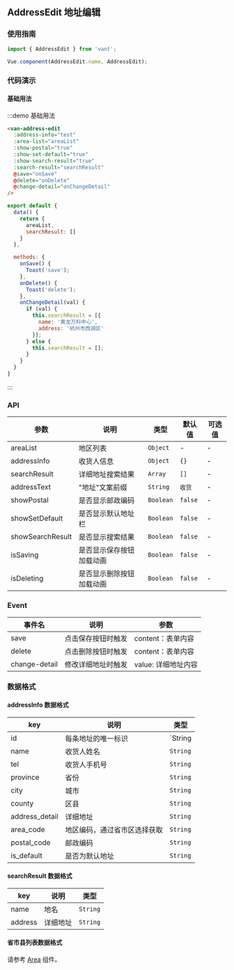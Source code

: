 <script>
import { Toast } from 'packages';
import areaList from '../mock/area.json';

export default {
  data() {
    setTimeout(() => {
      this.test.user_name = 'b';
    }, 1000);
    return {
      areaList,
      searchResult: [],
      test: {
        user_name: 'a'
      }
    }
  },

  methods: {
    onSave() {
      this.test = {
        user_name: 'b'
      };
      Toast('save');
    },
    onDelete() {
      Toast('delete');
    },
    onChangeDetail(val) {
      if (val) {
        this.searchResult = [{
          name: '黄龙万科中心',
          address: '杭州市西湖区'
        }, {
          name: '黄龙万科中心H座'
        }, {
          name: '黄龙万科中心H座',
          address: '杭州市西湖区'
        }];
      } else {
        this.searchResult = [];
      }
    }
  }
};
</script>

## AddressEdit 地址编辑

### 使用指南
``` javascript
import { AddressEdit } from 'vant';

Vue.component(AddressEdit.name, AddressEdit);
```

### 代码演示

#### 基础用法

:::demo 基础用法
```html
<van-address-edit
  :address-info="test"
  :area-list="areaList"
  :show-postal="true"
  :show-set-default="true"
  :show-search-result="true"
  :search-result="searchResult"
  @save="onSave"
  @delete="onDelete"
  @change-detail="onChangeDetail"
/>
```

```javascript
export default {
  data() {
    return {
      areaList,
      searchResult: []
    }
  },

  methods: {
    onSave() {
      Toast('save');
    },
    onDelete() {
      Toast('delete');
    },
    onChangeDetail(val) {
      if (val) {
        this.searchResult = [{
          name: '黄龙万科中心',
          address: '杭州市西湖区'
        }];
      } else {
        this.searchResult = [];
      }
    }
  }
}
```
:::

### API

| 参数       | 说明      | 类型       | 默认值       | 可选值       |
|-----------|-----------|-----------|-------------|-------------|
| areaList | 地区列表 | `Object` | - | - |
| addressInfo | 收货人信息 | `Object` | `{}` | - |
| searchResult | 详细地址搜索结果 | `Array` | `[]` | - |
| addressText | "地址"文案前缀 | `String` | `收货` | - |
| showPostal | 是否显示邮政编码 | `Boolean` | `false` | - |
| showSetDefault | 是否显示默认地址栏 | `Boolean` | `false` | - |
| showSearchResult | 是否显示搜索结果 | `Boolean` | `false` | - |
| isSaving | 是否显示保存按钮加载动画 | `Boolean` | `false` | - |
| isDeleting | 是否显示删除按钮加载动画 | `Boolean` | `false` | - |

### Event

| 事件名       | 说明      | 参数       |
|-----------|-----------|-----------|
| save | 点击保存按钮时触发 | content：表单内容 |
| delete | 点击删除按钮时触发 | content：表单内容 |
| change-detail | 修改详细地址时触发 | value: 详细地址内容 |

### 数据格式

#### addressInfo 数据格式
| key       | 说明      | 类型       |
|-----------|-----------|-----------|
| id | 每条地址的唯一标识 | `String | Number` |
| name | 收货人姓名 | `String` |
| tel | 收货人手机号 | `String` |
| province | 省份 | `String` |
| city | 城市 | `String` |
| county | 区县 | `String` |
| address_detail | 详细地址 | `String` |
| area_code | 地区编码，通过省市区选择获取 | `String` |
| postal_code | 邮政编码 | `String` |
| is_default | 是否为默认地址 | `String` |

#### searchResult 数据格式
| key       | 说明      | 类型       |
|-----------|-----------|-----------|
| name | 地名 | `String` |
| address | 详细地址 | `String` |

#### 省市县列表数据格式
请参考 [Area](/zanui/vue/component/area) 组件。
